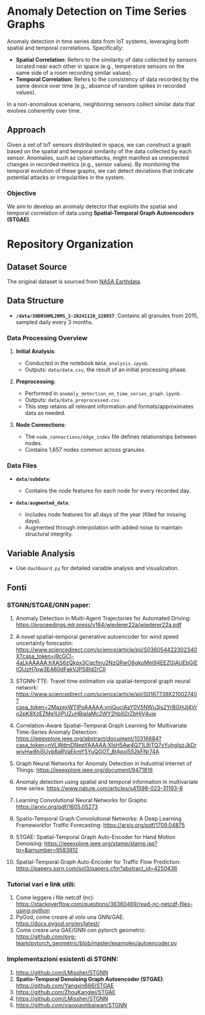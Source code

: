 # Anomaly Detection on Time Series Graphs

Anomaly detection in time series data from IoT systems, leveraging both spatial and temporal correlations. Specifically:

- **Spatial Correlation**: Refers to the similarity of data collected by sensors located near each other in space (e.g., temperature sensors on the same side of a room recording similar values).
- **Temporal Correlation**: Refers to the consistency of data recorded by the same device over time (e.g., absence of random spikes in recorded values).

In a non-anomalous scenario, neighboring sensors collect similar data that evolves coherently over time.

## Approach

Given a set of IoT sensors distributed in space, we can construct a graph based on the spatial and temporal similarity of the data collected by each sensor. Anomalies, such as cyberattacks, might manifest as unexpected changes in recorded metrics (e.g., sensor values). By monitoring the temporal evolution of these graphs, we can detect deviations that indicate potential attacks or irregularities in the system.

### Objective

We aim to develop an anomaly detector that exploits the spatial and temporal correlation of data using **Spatial-Temporal Graph Autoencoders (STGAE)**.

# Repository Organization

## Dataset Source
The original dataset is sourced from [NASA Earthdata](https://disc.gsfc.nasa.gov/datasets/SNDRSNIML3CMCCPN_2/summary?keywords=Average%20Precipitation).

## Data Structure
- **`/data/SNDRSNML2RMS_1-20241110_220957`**: Contains all granules from 2015, sampled daily every 3 months.
  
### Data Processing Overview
1. **Initial Analysis**:
   - Conducted in the notebook `NASA_analysis.ipynb`.
   - Outputs: `data/data.csv`, the result of an initial processing phase.

2. **Preprocessing**:
   - Performed in `anomaly_detection_on_time_series_graph.ipynb`.
   - Outputs: `data/data_preprocessed.csv`.
   - This step retains all relevant information and formats/approximates data as needed.

3. **Node Connections**:
   - The `node_connections/edge_index` file defines relationships between nodes.
   - Contains 1,657 nodes common across granules.

### Data Files
- **`data/subdata`**:
  - Contains the node features for each node for every recorded day.
  
- **`data/augmented_data`**:
  - Includes node features for all days of the year (filled for missing days).
  - Augmented through interpolation with added noise to maintain structural integrity.

## Variable Analysis
- Use `dashboard.py` for detailed variable analysis and visualization.

## Fonti
### STGNN/STGAE/GNN paper:
1. Anomaly Detection in Multi-Agent Trajectories for Automated Driving: https://proceedings.mlr.press/v164/wiederer22a/wiederer22a.pdf
2. A novel spatial–temporal generative autoencoder for wind speed uncertainty forecastin: https://www.sciencedirect.com/science/article/pii/S036054422302340X?casa_token=j9cGCl-4aLkAAAAA:hXAS6zQkpx3Cqcfmu2NzQRwO6qkoMei94EEZGlAUEbGiEtOlJzH7pw3EA60dFakVJPS8Id2rCII
3. STGNN-TTE: Travel time estimation via spatial–temporal graph neural network: https://www.sciencedirect.com/science/article/pii/S0167739X21002740?casa_token=2MazexWTIPoAAAAA:vniQuciAsY0V5NWu3js2YrBGHJI4Vro2pK8XzEZMe1UiPUZuHBiaIaMc2WY2hbill2rZbHjV4uw
4. Correlation-Aware Spatial–Temporal Graph Learning for Multivariate Time-Series Anomaly Detection: https://ieeexplore.ieee.org/abstract/document/10316684?casa_token=nVLWdmDNepYAAAAA:XIsH5Aw4Q71L8iTQ7vYuhgIgzJkDrwivHw8hi5Uyb8aRVaEkmY5YuQGOT_8tApxI552kFNr74A
5. Graph Neural Networks for Anomaly Detection in Industrial Internet of Things: https://ieeexplore.ieee.org/document/9471816
6. Anomaly detection using spatial and temporal information in multivariate time series: https://www.nature.com/articles/s41598-023-31193-8

7. Learning Convolutional Neural Networks for Graphs: https://arxiv.org/pdf/1605.05273
8. Spatio-Temporal Graph Convolutional Networks: A Deep Learning Frameworkfor Traffic Forecasting: https://arxiv.org/pdf/1709.04875
9. STGAE: Spatial-Temporal Graph Auto-Encoder for Hand Motion Denoising: https://ieeexplore.ieee.org/stamp/stamp.jsp?tp=&arnumber=9583812
10. Spatial-Temporal Graph Auto-Encoder for Traffic Flow Prediction: https://papers.ssrn.com/sol3/papers.cfm?abstract_id=4250436

### Tutorial vari e link utili:
1. Come leggere i file netcdf (nc): https://stackoverflow.com/questions/36360469/read-nc-netcdf-files-using-python
2. PyGod, come creare al volo una GNN/GAE: https://docs.pygod.org/en/latest/
3. Come creare una GAE/GNN con pytorch geometric: https://github.com/pyg-team/pytorch_geometric/blob/master/examples/autoencoder.py

### Implementazioni esistenti di STGNN:
1. https://github.com/LMissher/STGNN
2. **Spatio-Temporal Denoising Graph Autoencoder (STGAE)**: https://github.com/Yangxin666/STGAE
3. https://github.com/ZhouKanglei/STGAE
4. https://github.com/LMissher/STGNN
5. https://github.com/xiaoxiaotibaiwan/STGNN
